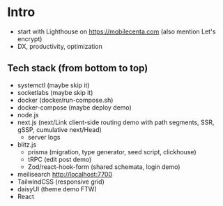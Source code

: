 # Intro

- start with Lighthouse on https://mobilecenta.com (also mention Let's encrypt)
- DX, productivity, optimization

## Tech stack (from bottom to top)

- systemctl (maybe skip it)
- socketlabs (maybe skip it)
- docker (docker/run-compose.sh)
- docker-compose (maybe deploy demo)
- node.js
- next.js (next/Link client-side routing demo with path segments, SSR, gSSP, cumulative next/Head)
  - server logs
- blitz.js
  - prisma (migration, type generator, seed script, clickhouse)
  - tRPC (edit post demo)
  - Zod/react-hook-form (shared schemata, login demo)
- meilisearch <http://localhost:7700>
- TailwindCSS (responsive grid)
- daisyUI (theme demo FTW)
- React
